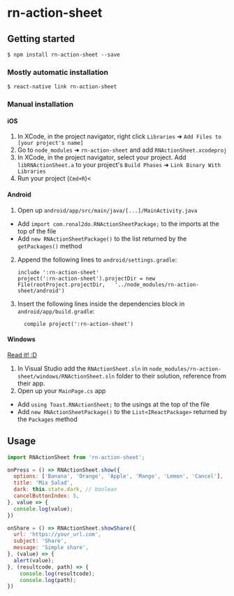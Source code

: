 
# rn-action-sheet

## Getting started

`$ npm install rn-action-sheet --save`

### Mostly automatic installation

`$ react-native link rn-action-sheet`

### Manual installation


#### iOS

1. In XCode, in the project navigator, right click `Libraries` ➜ `Add Files to [your project's name]`
2. Go to `node_modules` ➜ `rn-action-sheet` and add `RNActionSheet.xcodeproj`
3. In XCode, in the project navigator, select your project. Add `libRNActionSheet.a` to your project's `Build Phases` ➜ `Link Binary With Libraries`
4. Run your project (`Cmd+R`)<

#### Android

1. Open up `android/app/src/main/java/[...]/MainActivity.java`
  - Add `import com.ronal2do.RNActionSheetPackage;` to the imports at the top of the file
  - Add `new RNActionSheetPackage()` to the list returned by the `getPackages()` method
2. Append the following lines to `android/settings.gradle`:
  	```
  	include ':rn-action-sheet'
  	project(':rn-action-sheet').projectDir = new File(rootProject.projectDir, 	'../node_modules/rn-action-sheet/android')
  	```
3. Insert the following lines inside the dependencies block in `android/app/build.gradle`:
  	```
      compile project(':rn-action-sheet')
  	```

#### Windows
[Read it! :D](https://github.com/ReactWindows/react-native)

1. In Visual Studio add the `RNActionSheet.sln` in `node_modules/rn-action-sheet/windows/RNActionSheet.sln` folder to their solution, reference from their app.
2. Open up your `MainPage.cs` app
  - Add `using Toast.RNActionSheet;` to the usings at the top of the file
  - Add `new RNActionSheetPackage()` to the `List<IReactPackage>` returned by the `Packages` method


## Usage
```javascript
import RNActionSheet from 'rn-action-sheet';

onPress = () => RNActionSheet.show({
  options: ['Banana', 'Orange', 'Apple', 'Mango', 'Lemon', 'Cancel'],
  title: 'Mix Salad',
  dark: this.state.dark, // boolean
  cancelButtonIndex: 5,
}, value => {
  console.log(value);
})

onShare = () => RNActionSheet.showShare({
  url: 'https://your_url.com',
  subject: 'Share',
  message: 'Simple share',
}, (value) => {
  alert(value);
}, (resultcode, path) => {
    console.log(resultcode);
    console.log(path);
})

```
  